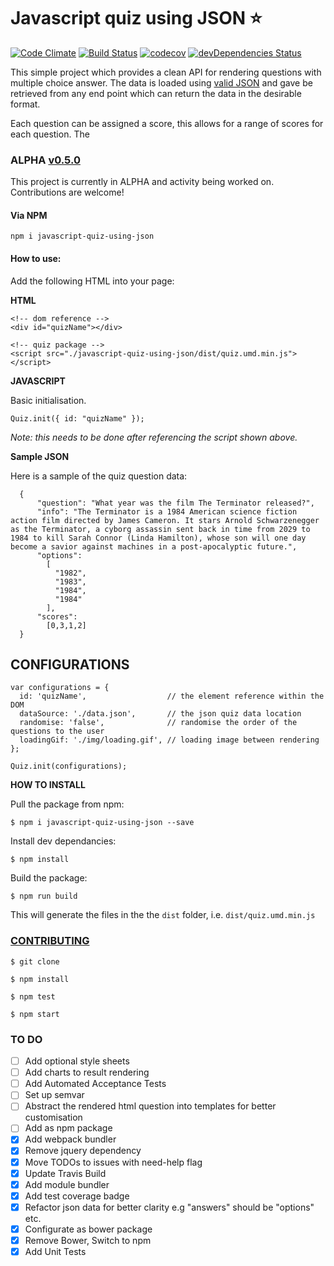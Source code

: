 # Javascript quiz using JSON :star:

[![Code Climate](https://codeclimate.com/github/Matt-Webb/javascript-quiz-using-json/badges/gpa.svg?style=flat-square)](https://codeclimate.com/github/Matt-Webb/javascript-quiz-using-json)
[![Build Status](https://travis-ci.org/Matt-Webb/javascript-quiz-using-json.svg?branch=master&style=flat-square)](https://travis-ci.org/Matt-Webb/javascript-quiz-using-json)
[![codecov](https://codecov.io/gh/Matt-Webb/javascript-quiz-using-json/branch/master/graph/badge.svg)](https://codecov.io/gh/Matt-Webb/javascript-quiz-using-json)
[![devDependencies Status](https://david-dm.org/Matt-Webb/javascript-quiz-using-json/dev-status.svg)](https://david-dm.org/Matt-Webb/javascript-quiz-using-json?type=dev)

This simple project which provides a clean API for rendering questions with multiple choice answer. The data is loaded using [valid JSON](http://jsonlint.com/) and gave be retrieved from any end point which can return the data in the desirable format.

Each question can be assigned a score, this allows for a range of scores for each question. The

### ALPHA [v0.5.0](https://github.com/Matt-Webb/javascript-quiz-using-json/tree/v0.5.0-alpha)

This project is currently in ALPHA and activity being worked on. Contributions are welcome!

#### Via NPM

`npm i javascript-quiz-using-json`

#### How to use:

Add the following HTML into your page:

**HTML**

    <!-- dom reference -->
    <div id="quizName"></div>

    <!-- quiz package -->
    <script src="./javascript-quiz-using-json/dist/quiz.umd.min.js"></script>

**JAVASCRIPT**

Basic initialisation.

    Quiz.init({ id: "quizName" });  

_Note: this needs to be done after referencing the script shown above._

**Sample JSON**

Here is a sample of the quiz question data:

      {
          "question": "What year was the film The Terminator released?",
          "info": "The Terminator is a 1984 American science fiction action film directed by James Cameron. It stars Arnold Schwarzenegger as the Terminator, a cyborg assassin sent back in time from 2029 to 1984 to kill Sarah Connor (Linda Hamilton), whose son will one day become a savior against machines in a post-apocalyptic future.",
          "options":
            [
              "1982",
              "1983",
              "1984",
              "1984"
            ],
          "scores":
            [0,3,1,2]
      }

## CONFIGURATIONS

    var configurations = {
      id: 'quizName',                  // the element reference within the DOM
      dataSource: './data.json',       // the json quiz data location
      randomise: 'false',              // randomise the order of the questions to the user
      loadingGif: './img/loading.gif', // loading image between rendering
    };

    Quiz.init(configurations);


**HOW TO INSTALL**

Pull the package from npm:

`$ npm i javascript-quiz-using-json --save`

Install dev dependancies:

`$ npm install`

Build the package:

`$ npm run build`

This will generate the files in the the `dist` folder, i.e. `dist/quiz.umd.min.js`

### [CONTRIBUTING](./CONTRIBUTE.md)

`$ git clone`

`$ npm install`

`$ npm test`

`$ npm start`

### TO DO

* [ ] Add optional style sheets
* [ ] Add charts to result rendering
* [ ] Add Automated Acceptance Tests
* [ ] Set up semvar
* [ ] Abstract the rendered html question into templates for better customisation
* [ ] Add as npm package
* [x] Add webpack bundler
* [x] Remove jquery dependency
* [x] Move TODOs to issues with need-help flag
* [x] Update Travis Build
* [x] Add module bundler
* [x] Add test coverage badge
* [x] Refactor json data for better clarity e.g "answers" should be "options" etc.
* [x] Configurate as bower package
* [x] Remove Bower, Switch to npm
* [x] Add Unit Tests
